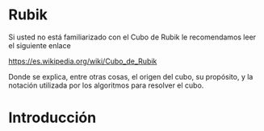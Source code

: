 # Rubik

Si usted no está familiarizado con el Cubo de Rubik le recomendamos leer el siguiente enlace

https://es.wikipedia.org/wiki/Cubo_de_Rubik 

Donde se explica, entre otras cosas, el origen del cubo, su propósito, y la notación utilizada por los algoritmos para resolver el cubo.

# Introducción

